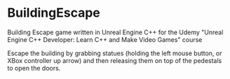 # BuildingEscape
Building Escape game written in Unreal Engine C++ for the Udemy "Unreal Engine C++ Developer: Learn C++ and Make Video Games" course 

Escape the building by grabbing statues (holding the left mouse button, or XBox controller up arrow) and then releasing them on top of the pedestals to open the doors.
